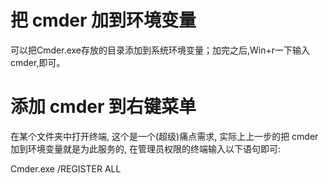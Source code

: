 # 把 cmder 加到环境变量
可以把Cmder.exe存放的目录添加到系统环境变量；加完之后,Win+r一下输入cmder,即可。

# 添加 cmder 到右键菜单
在某个文件夹中打开终端, 这个是一个(超级)痛点需求, 实际上上一步的把 cmder 加到环境变量就是为此服务的, 在管理员权限的终端输入以下语句即可:

Cmder.exe /REGISTER ALL
